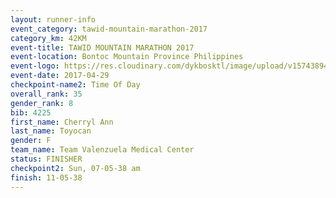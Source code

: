 ```yaml
---
layout: runner-info 
event_category: tawid-mountain-marathon-2017 
category_km: 42KM 
event-title: TAWID MOUNTAIN MARATHON 2017 
event-location: Bontoc Mountain Province Philippines 
event-logo: https://res.cloudinary.com/dykbosktl/image/upload/v1574389445/Logo/tawid_logo_2017_facfcf.png 
event-date: 2017-04-29 
checkpoint-name2: Time Of Day 
overall_rank: 35
gender_rank: 8
bib: 4225
first_name: Cherryl Ann
last_name: Toyocan
gender: F
team_name: Team Valenzuela Medical Center
status: FINISHER
checkpoint2: Sun, 07-05-38 am
finish: 11-05-38
---
```

